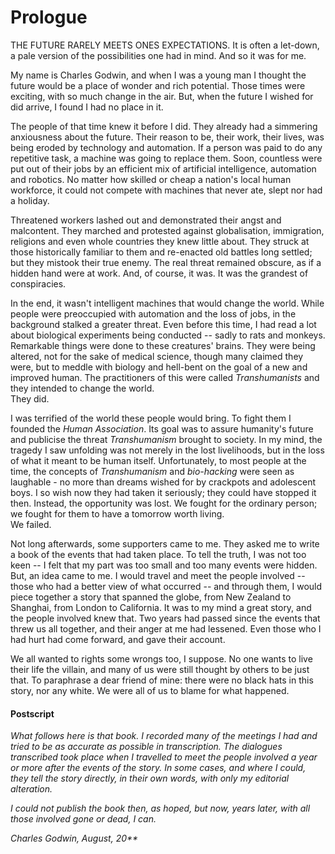 
# Prologue
THE FUTURE RARELY MEETS ONES EXPECTATIONS. It is often a let-down, a pale version of the possibilities one had in mind. And so it was for me. 

My name is Charles Godwin, and when I was a young man I thought the future would be a place of wonder and rich potential. Those times were exciting, with so much change in the air. But, when the future I wished for did arrive, I found I had no place in it. 

The people of that time knew it before I did. They already had a simmering anxiousness about the future. Their reason to be, their work, their lives, was being eroded by technology and automation. If a person was paid to do any repetitive task, a machine was going to replace them. Soon, countless were put out of their jobs by an efficient mix of artificial intelligence, automation and robotics. No matter how skilled or cheap a nation's local human workforce, it could not compete with machines that never ate, slept nor had a holiday.

Threatened workers lashed out and demonstrated their angst and malcontent. They marched and protested against globalisation, immigration, religions and even whole countries they knew little about. They struck at those historically familiar to them and re-enacted old battles long settled; but they mistook their true enemy. The real threat remained obscure, as if a hidden hand were at work. And, of course, it was. It was the grandest of conspiracies.

In the end, it wasn't intelligent machines that would change the world. While people were preoccupied with automation and the loss of jobs, in the background stalked a greater threat. Even before this time, I had read a lot about biological experiments being conducted -- sadly to rats and monkeys. Remarkable things were done to these creatures' brains. They were being altered, not for the sake of medical science, though many claimed they were, but to meddle with biology and hell-bent on the goal of a new and improved human. The practitioners of this were called *Transhumanists* and they intended to change the world. \
They did.  

I was terrified of the world these people would bring. To fight them I founded the *Human Association*. Its goal was to assure humanity's future and publicise the threat *Transhumanism* brought to society. In my mind, the tragedy I saw unfolding was not merely in the lost livelihoods, but in the loss of what it meant to be human itself. Unfortunately, to most people at the time, the concepts of *Transhumanism* and *bio-hacking* were seen as laughable - no more than dreams wished for by crackpots and adolescent boys. I so wish now they had taken it seriously; they could have stopped it then. Instead, the opportunity was lost. We fought for the ordinary person; we fought for them to have a tomorrow worth living. \
We failed.

Not long afterwards, some supporters came to me. They asked me to write a book of the events that had taken place. To tell the truth, I was not too keen -- I felt that my part was too small and too many events were hidden. But, an idea came to me. I would travel and meet the people involved -- those who had a better view of what occurred -- and through them, I would piece together a story that spanned the globe, from New Zealand to Shanghai, from London to California. It was to my mind a great story, and the people involved knew that. Two years had passed since the events that threw us all together, and their anger at me had lessened. Even those who I had hurt had come forward, and gave their account. 

We all wanted to rights some wrongs too, I suppose. No one wants to live their life the villain, and many of us were still thought by others to be just that. To paraphrase a dear friend of mine: there were no black hats in this story, nor any white. We were all of us to blame for what happened. 


#### Postscript

*What follows here is that book. I recorded many of the meetings I had and tried to be as accurate as possible in transcription. The dialogues transcribed took place when I travelled to meet the people involved a year or more after the events of the story. In some cases, and where I could, they tell the story directly, in their own words, with only my editorial alteration.*

*I could not publish the book then, as hoped, but now, years later, with all those involved gone or dead, I can.*

*Charles Godwin, August, 20\*\**

